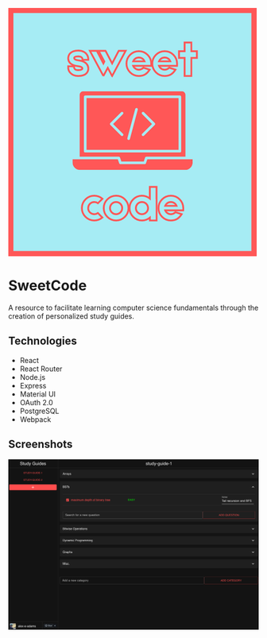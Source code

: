 ![Logo](./client/assets/sweet-code.png)
# SweetCode

A resource to facilitate learning computer science fundamentals through the creation of personalized study guides.

## Technologies

- React
- React Router
- Node.js
- Express
- Material UI
- OAuth 2.0
- PostgreSQL
- Webpack

## Screenshots

![Demo](./client/assets/demo-screenshot.png)